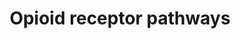 ---
annotations:
- type: Pathway Ontology
  value: signaling pathway pertinent to the brain and nervous system
authors:
- Keshav
- Eweitz
- Egonw
description: ''
last-edited: 2022-02-26
organisms:
- Homo sapiens
redirect_from:
- /index.php/Pathway:WP5093
- /instance/WP5093
schema-jsonld:
- '@context': https://schema.org/
  '@id': https://wikipathways.github.io/pathways/WP5093.html
  '@type': Dataset
  creator:
    '@type': Organization
    name: WikiPathways
  description: ''
  keywords:
  - ''
  - REG3A
  - GNAI2
  - HSPA8
  - TNF
  - PDK1
  - production
  - B4GALT7
  - CCK
  - CASP3
  - OPRD1
  - cyclase
  - RELA
  - ADCY5
  - MAP2K1
  - PRKCZ
  - ADCY8
  - CDC42
  - 'CACNA1B '
  - UBQLN1
  - SLC6A3
  - RPLP2
  - STAT5B
  - OPRM1
  - HTR1A
  - IL4
  - PYCARD
  - NOS3
  - XYLT1
  - ARRB1
  - PRG4
  - AIF1
  - CACNB2
  - GSK3B
  - CASP1
  - GJA1
  - ECE2
  - GCK
  - IRS2
  - SLC1A3
  - RPS6KA1
  - MAP1LC3B
  - CD14
  - PTGDS
  - GRIN2A
  - AKT
  - APQ4
  - PTK2
  - ALDH9A1
  - Uptake
  - RGS4
  - EEA1
  - NEUROD1
  - CCND1
  - NOS1
  - 'Glutamate '
  - PDYN
  - FASLG
  - MAPK1
  - ARR3
  - CRHR1
  - SOD1
  - APOD
  - SGK1
  - Reduction of
  - PRKCG
  - NLRP1
  - PGM1
  - FKBP1A
  - PIK3CG
  - 'Adenylyl '
  - TUBB3
  - RGS9
  - YWHAQ
  - GFAP
  - Malondialdehyde
  - SYP
  - TUBB
  - IGF1R
  - JUN
  - MMP9
  - SYT1
  - APLN
  - 'Phosphatidic '
  - IFNG
  - KRAS
  - FOS
  - RSG4
  - CDK5
  - PTK2B
  - Calcium
  - WLS
  - GATA4
  - B3GALNT1
  - PTGS2
  - NRP1
  - AKT1
  - CELF2
  - HOMER1
  - GPX1
  - NEU2
  - influx
  - GRIN1
  - IL6
  - Nitric oxide
  - GNAZ
  - RPS6KB1
  - GALNT1
  - 2-deoxy-D-
  - ADCY6
  - PPP3CA
  - HDAC1
  - NRN1
  - MAPK9
  - CAP1
  - MYC
  - acid synthesis
  - OPRK1
  - RAC1
  - RGS12
  - CREB1
  - MAPK8
  - GRIN2B
  - NOTCH1
  - SP1
  - ITGAM
  - GNA12
  - SRC
  - ADM
  - RAMP3
  - IP3
  - NKX2-5
  - 'Hydrogen '
  - MAPK14
  - MIR190A
  - ADCY1
  - 'NO and '
  - SQSTM1
  - ' accumulation'
  - Diacylglycerol
  - HMOX1
  - ARRB2
  - MMP2
  - FTH1
  - JUP
  - cAMP
  - uptake
  - MTOR
  - ' Dopamine'
  - CCR5
  - and Ca2+
  - GRK2
  - YY1
  - 'NFE2L2 '
  - PIK3R1
  - GNAI3
  - P2RX4
  - TLR4
  - KDR
  - NOS2
  - ATF2
  - PRKCE
  - MAPK3
  - SLC1A2
  - PRKCA
  - GNAO1
  - PDGFRB
  - NISCH
  - glucose
  - B3GALT6
  - RGS17
  - MCL1
  - IL1B
  - DNMT3A
  - MBP
  - DLG4
  - Uptake of
  - SLC9A1
  - FAS
  - CALCA
  - HPCA
  - EIF4EBP2
  - EIF4EBP1
  - EGFR
  - STAT3
  - 'Increase in '
  - accumulation
  - BAX
  - RAF1
  - GRK3
  - THBS1
  - PLEKHG1
  - PCNA
  - NTRK2
  - CDK5R1
  - PLD2
  - PLCB3
  - BCL2
  - TRPM8
  - SLC6A4
  - CBLN1
  - BDNF
  - ARC
  - E2F1
  - ELK1
  - CAMK2A
  - NCAM1
  - peroxide
  - OPRL1
  license: CC0
  name: Opioid receptor pathways
seo: CreativeWork
title: Opioid receptor pathways
wpid: WP5093
---